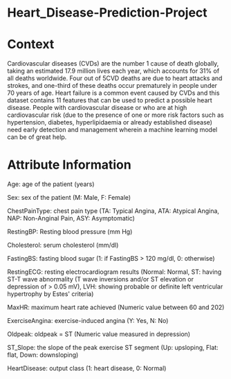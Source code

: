 # Heart_Disease-Prediction-Project

# Context

Cardiovascular diseases (CVDs) are the number 1 cause of death globally, taking an estimated 17.9 million lives each year, which accounts for 31% of all deaths worldwide. Four out of 5CVD deaths are due to heart attacks and strokes, and one-third of these deaths occur prematurely in people under 70 years of age. Heart failure is a common event caused by CVDs and this dataset contains 11 features that can be used to predict a possible heart disease. People with cardiovascular disease or who are at high cardiovascular risk (due to the presence of one or more risk factors such as hypertension, diabetes, hyperlipidaemia or already established disease) need early detection and management wherein a machine learning model can be of great help.

# Attribute Information

Age: age of the patient (years)

Sex: sex of the patient (M: Male, F: Female)

ChestPainType: chest pain type (TA: Typical Angina, ATA: Atypical Angina, NAP: Non-Anginal Pain, ASY: Asymptomatic)

RestingBP: Resting blood pressure (mm Hg)

Cholesterol: serum cholesterol (mm/dl)

FastingBS: fasting blood sugar (1: if FastingBS > 120 mg/dl, 0: otherwise)

RestingECG: resting electrocardiogram results (Normal: Normal, ST: having ST-T wave abnormality (T wave inversions and/or ST elevation or depression of > 0.05 mV), LVH: showing probable or definite left ventricular hypertrophy by Estes' criteria)

MaxHR: maximum heart rate achieved (Numeric value between 60 and 202)

ExerciseAngina: exercise-induced angina (Y: Yes, N: No)

Oldpeak: oldpeak = ST (Numeric value measured in depression)

ST_Slope: the slope of the peak exercise ST segment (Up: upsloping, Flat: flat, Down: downsloping)

HeartDisease: output class (1: heart disease, 0: Normal)
